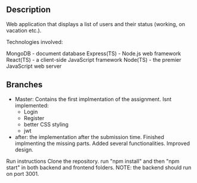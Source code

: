## Description
Web application that displays a list of users and their status (working, on vacation etc.).

Technologies involved:

MongoDB - document database
Express(TS) - Node.js web framework
React(TS) - a client-side JavaScript framework
Node(TS) - the premier JavaScript web server

## Branches
- Master: Contains the first implmentation of the assignment.
  Isnt implemented:
    - Login
    - Register
    - better CSS styling
    - jwt
- after: the implementation after the submission time. Finished implmenting the missing parts. Added several functionalities. Improved design.

Run instructions
Clone the repository.
run "npm install" and then "npm start" in both backend and frontend folders.
NOTE: the backend should run on port 3001.
